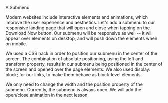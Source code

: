 A Submenu

Modern websites include interactive elements and animations, which improve the user experience and aesthetics.
Let's add a submenu to our responsive landing page that will open and close when tapping on the Download Now button.
Our submenu will be responsive as well -- it will appear over elements on desktop, and will push down the elements when on mobile.

We used a CSS hack in order to position our submenu in the center of the screen. The combination of absolute positioning, using the left and transform property, results in our submenu being positioned in the center of the screen and opened over the page elements.
We also used display: block; for our links, to make them behave as block-level elements.

We only need to change the width and the position property of the submenu.
Currently, the submenu is always open. We will add the open/close animation in the next lesson.
